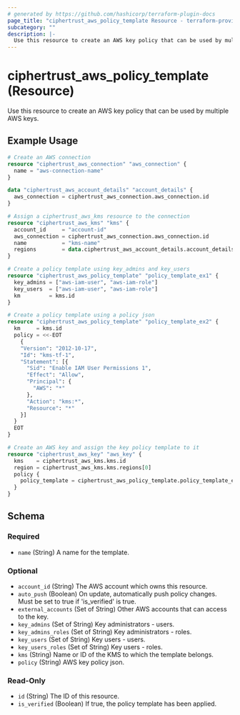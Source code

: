 ```yaml
---
# generated by https://github.com/hashicorp/terraform-plugin-docs
page_title: "ciphertrust_aws_policy_template Resource - terraform-provider-ciphertrust"
subcategory: ""
description: |-
  Use this resource to create an AWS key policy that can be used by multiple AWS keys.
---
```


# ciphertrust_aws_policy_template (Resource)

Use this resource to create an AWS key policy that can be used by multiple AWS keys.

## Example Usage

```terraform
# Create an AWS connection
resource "ciphertrust_aws_connection" "aws_connection" {
  name = "aws-connection-name"
}

data "ciphertrust_aws_account_details" "account_details" {
  aws_connection = ciphertrust_aws_connection.aws_connection.id
}

# Assign a ciphertrust_aws_kms resource to the connection
resource "ciphertrust_aws_kms" "kms" {
  account_id     = "account-id"
  aws_connection = ciphertrust_aws_connection.aws_connection.id
  name           = "kms-name"
  regions        = data.ciphertrust_aws_account_details.account_details.regions
}

# Create a policy template using key_admins and key_users
resource "ciphertrust_aws_policy_template" "policy_template_ex1" {
  key_admins = ["aws-iam-user", "aws-iam-role"]
  key_users  = ["aws-iam-user", "aws-iam-role"]
  km         = kms.id
}

# Create a policy template using a policy json
resource "ciphertrust_aws_policy_template" "policy_template_ex2" {
  km     = kms.id
  policy = <<-EOT
    {
    "Version": "2012-10-17",
    "Id": "kms-tf-1",
    "Statement": [{
      "Sid": "Enable IAM User Permissions 1",
      "Effect": "Allow",
      "Principal": {
        "AWS": "*"
      },
      "Action": "kms:*",
      "Resource": "*"
    }]
  }
  EOT
}

# Create an AWS key and assign the key policy template to it
resource "ciphertrust_aws_key" "aws_key" {
  kms    = ciphertrust_aws_kms.kms.id
  region = ciphertrust_aws_kms.kms.regions[0]
  policy {
    policy_template = ciphertrust_aws_policy_template.policy_template_ex1.id
  }
}
```

<!-- schema generated by tfplugindocs -->
## Schema

### Required

- `name` (String) A name for the template.

### Optional

- `account_id` (String) The AWS account which owns this resource.
- `auto_push` (Boolean) On update, automatically push policy changes. Must be set to true if 'is_verified' is true.
- `external_accounts` (Set of String) Other AWS accounts that can access to the key.
- `key_admins` (Set of String) Key administrators - users.
- `key_admins_roles` (Set of String) Key administrators - roles.
- `key_users` (Set of String) Key users - users.
- `key_users_roles` (Set of String) Key users - roles.
- `kms` (String) Name or ID of the KMS to which the template belongs.
- `policy` (String) AWS key policy json.

### Read-Only

- `id` (String) The ID of this resource.
- `is_verified` (Boolean) If true, the policy template has been applied.



